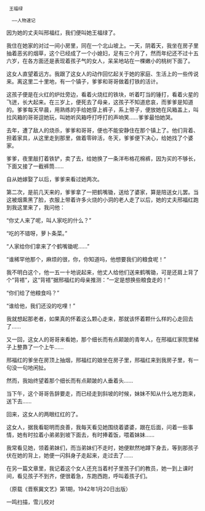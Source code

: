      王福绿 

      ——人物速记 

  因为她的丈夫叫邢福红，我们便叫她王福绿了。 

  我住在她家的对过一间小房里，同在一个北山坡上。一天，阴着天，我坐在房子里抽着恶劣的烟草，这个已经成了一个小媳妇，足有三个月了，然而年纪还不过十五六岁，在各方面还是表现着孩子气的女人，呆呆地站在一棵嫩小的桃树下面了。 

  这女人直望着远方。我跟了这女人的动作回忆起关于她的家庭、生活上的一些传说来。离这里二十里地，有一个镇子，爹爹和哥哥做着打铁的活计。 

  这孩子便是在火红的炉灶旁边，看着火烧红的铁块，听着叮当的锤打，看着火星的飞迸，长大起来。在三岁上，便死去了母亲，这孩子不知道悲哀，而爹爹是知道的。爹爹每天早晨，用熟练的手给她穿上裤子，系上带子，便放她在风箱盖上，叫拉风箱的哥哥逗她玩，叫她听风箱呼打呼打的声响笑……爹爹最怕她哭。 

  去年，遭了敌人的烧杀，爹爹和哥哥，便也不能安静住在那个镇上了。他们背着、担着家具，从这里走到那里，做着零碎活，冬天，爹爹便下决心，给她找了个婆家。 

  爹爹，夜里敲打着铁铲，卖了去，给她换了一条洋布格花棉裤，因为买的不够长，下面又接了一截裤筒…… 

  自从她嫁娶了以后，爹爹来看过她两次。 

  第二次，是前几天来的，爹爹拿了一把鹤嘴锄，送给了婆家，算是陪送女儿罢。当这被烟熏黑了脸，衣服上带着许多火烧的小洞的老人走了以后，她的丈夫邢福红跑到我这里来了，我问他： 

  “你丈人来了呢，叫人家吃的什么？” 

  “吃的不错呀，萝卜条菜。” 

  “人家给你们拿来了个鹤嘴锄呢……” 

  “谁稀罕他那个，麻烦的很，你，你知道吗，他想要我们的粮食呢！” 

  我不明白这个，他一五一十地说起来，他丈人给他们送来鹤嘴锄，可是还肩上背了个“背褡”，这“背褡”据邢福红的母亲推测：“一定是想换些粮食走的！” 

  “你们给了他粮食吗？” 

  “谁给他，我们还没的吃哩！” 

  我就想起那老者，如果真的怀着这么颗心走来，那就该怀着颗什么样的心走回去了…… 

  又一回，这女人的哥哥来看她，那个细长而有点颠跛的青年人，在邢福红家院里梯子上整靠了一个上午…… 

  邢福红的爹坐在房顶上抽烟，邢福红的娘坐在房子里，邢福红来到我房子里，有一句没一句地闲扯。 

  然而，我始终望着那个细长而有点颠跛的人垂着头…… 

  当下午，这个哥哥告辞要走，而已经走到斜坡的时候，妹妹不知从什么地方跑来，送下去…… 

  回来，这女人的两眼红红的了。 

  这女人，据我看聪明而良善，我每天看见她围绕着婆婆，跟在后面，问着一些事情，她有时拉着小弟弟到坡下面去，有时捧着饭，喂着妹妹…… 

  我常看见她，领着弟妹们，而当弟妹们不走时，她便默然地蹲下身去，等到那孩子伏在她的背上，她便一闪斜身子走起来，走过去了…… 

  在另一篇文章里，我记着这个女人还充当着村子里孩子们的教员，她一到上课时间，看见孩子不到齐，便很着急，东跑西跑，呼叫着孩子们。 

  （原载《晋察冀文艺》第1期，1942年1月20日出版） 

  一鸣扫描，雪儿校对 

